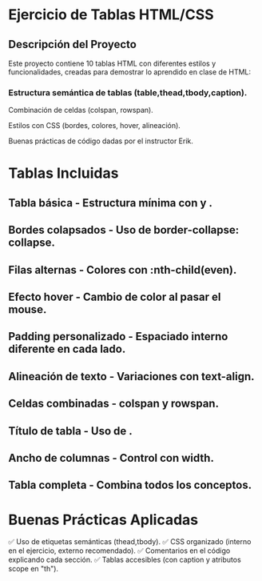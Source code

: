# Ejercicio de Tablas HTML/CSS

## Descripción del Proyecto
Este proyecto contiene 10 tablas HTML con diferentes estilos y funcionalidades, creadas para demostrar lo aprendido en clase de HTML:

### Estructura semántica de tablas (table,thead,tbody,caption).

Combinación de celdas (colspan, rowspan).

Estilos con CSS (bordes, colores, hover, alineación).

Buenas prácticas de código dadas por el instructor Erik.

# Tablas Incluidas
## Tabla básica - Estructura mínima con <thead> y <tbody>.

## Bordes colapsados - Uso de border-collapse: collapse.

## Filas alternas - Colores con :nth-child(even).

## Efecto hover - Cambio de color al pasar el mouse.

## Padding personalizado - Espaciado interno diferente en cada lado.

## Alineación de texto - Variaciones con text-align.

## Celdas combinadas - colspan y rowspan.

## Título de tabla - Uso de <caption>.

## Ancho de columnas - Control con width.

## Tabla completa - Combina todos los conceptos.

# Buenas Prácticas Aplicadas
✅ Uso de etiquetas semánticas (thead,tbody).
✅ CSS organizado (interno en el ejercicio, externo recomendado).
✅ Comentarios en el código explicando cada sección.
✅ Tablas accesibles (con caption y atributos scope en "th").